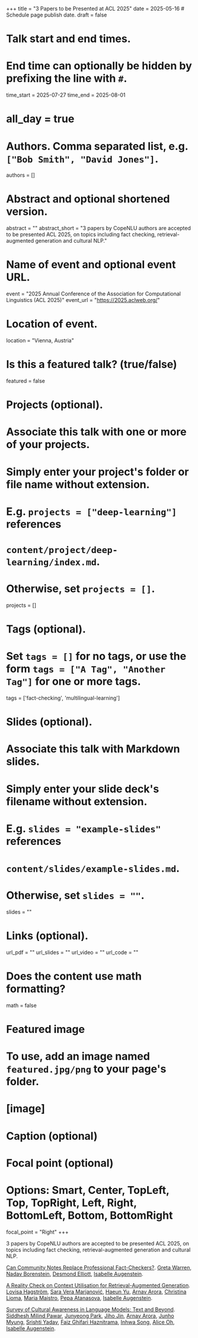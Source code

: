 +++
title = "3 Papers to be Presented at ACL 2025"
date = 2025-05-16  # Schedule page publish date.
draft = false

# Talk start and end times.
#   End time can optionally be hidden by prefixing the line with `#`.
time_start = 2025-07-27
time_end = 2025-08-01
# all_day = true

# Authors. Comma separated list, e.g. `["Bob Smith", "David Jones"]`.
authors = []

# Abstract and optional shortened version.
abstract = ""
abstract_short = "3 papers by CopeNLU authors are accepted to be presented ACL 2025, on topics including fact checking, retrieval-augmented generation and cultural NLP."

# Name of event and optional event URL.
event = "2025 Annual Conference of the Association for Computational Linguistics (ACL 2025)"
event_url = "https://2025.aclweb.org/"

# Location of event.
location = "Vienna, Austria"

# Is this a featured talk? (true/false)
featured = false

# Projects (optional).
#   Associate this talk with one or more of your projects.
#   Simply enter your project's folder or file name without extension.
#   E.g. `projects = ["deep-learning"]` references 
#   `content/project/deep-learning/index.md`.
#   Otherwise, set `projects = []`.
projects = []

# Tags (optional).
#   Set `tags = []` for no tags, or use the form `tags = ["A Tag", "Another Tag"]` for one or more tags.
tags = ['fact-checking', 'multilingual-learning']

# Slides (optional).
#   Associate this talk with Markdown slides.
#   Simply enter your slide deck's filename without extension.
#   E.g. `slides = "example-slides"` references 
#   `content/slides/example-slides.md`.
#   Otherwise, set `slides = ""`.
slides = ""

# Links (optional).
url_pdf = ""
url_slides = ""
url_video = ""
url_code = ""

# Does the content use math formatting?
math = false

# Featured image
# To use, add an image named `featured.jpg/png` to your page's folder. 
# [image]
  # Caption (optional)

  # Focal point (optional)
  # Options: Smart, Center, TopLeft, Top, TopRight, Left, Right, BottomLeft, Bottom, BottomRight
  focal_point = "Right"
+++

3 papers by CopeNLU authors are accepted to be presented ACL 2025, on topics including fact checking, retrieval-augmented generation and cultural NLP.

<a href="/publication/2025_acl_warren/">Can Community Notes Replace Professional Fact-Checkers?</a>.
<a href="/greta-warren">Greta Warren</a>, <a href="/authors/nadav-borenstein/">Nadav Borenstein</a>, <a href="/authors/desmond-elliott/">Desmond Elliott</a>, <a href="/authors/isabelle-augenstein/">Isabelle Augenstein</a>.

<a href="/publication/2025_acl_hagström/">A Reality Check on Context Utilisation for Retrieval-Augmented Generation</a>.
<a href="/authors/lovisa-hagström/">Lovisa Hagström</a>, <a href="/authors/sara-vera-marjanović/">Sara Vera Marjanović</a>, <a href="/authors/haeun-yu/">Haeun Yu</a>, <a href="/authors/arnav-arora/">Arnav Arora</a>, <a href="/authors/christina-lioma/">Christina Lioma</a>, <a href="/authors/maria-maistro/">Maria Maistro</a>, <a href="/authors/pepa-atanasova/">Pepa Atanasova</a>, <a href="/authors/isabelle-augenstein/">Isabelle Augenstein</a>.

<a href="/publication/2025_acl_pawar/">Survey of Cultural Awareness in Language Models: Text and Beyond</a>.
<a href="/authors/siddhesh-milind-pawar/">Siddhesh Milind Pawar</a>, <a href="/authors/jiho-jin/">Junyeong Park</a>, <a href="/authors/junyeong-park/">Jiho Jin</a>, <a href="/authors/arnav-arora/">Arnav Arora</a>, <a href="/authors/junho-myung/">Junho Myung</a>, <a href="/authors/srishti-yadav/">Srishti Yadav</a>, <a href="/authors/faiz-ghifari-haznitrama/">Faiz Ghifari Haznitrama</a>, <a href="/authors/inhwa-song/">Inhwa Song</a>, <a href="/authors/alice-oh/">Alice Oh</a>, <a href="/authors/isabelle-augenstein/">Isabelle Augenstein</a>.
